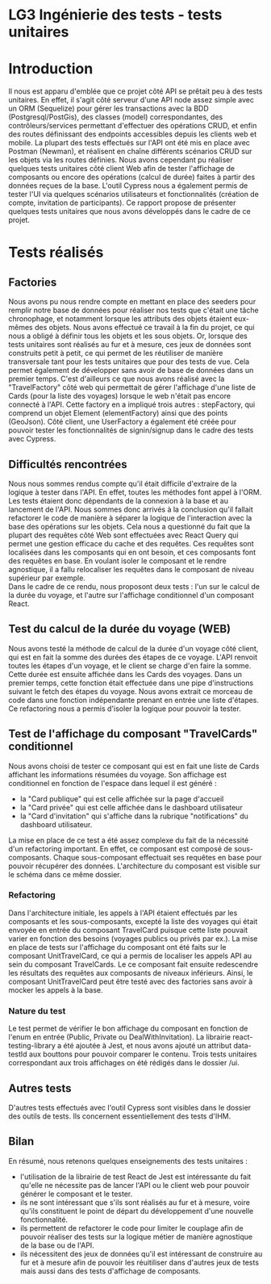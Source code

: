 # LG3 Ingénierie des tests - tests unitaires

# Introduction 

Il nous est apparu d'emblée que ce projet côté API se prêtait peu à des tests unitaires. En effet, il s'agit côté serveur d'une API node assez simple avec un ORM (Sequelize) pour gérer les transactions avec la BDD (Postgresql/PostGis), des classes (model) correspondantes, des contrôleurs/services permettant d'effectuer des opérations CRUD, et enfin des routes définissant des endpoints accessibles depuis les clients web et mobile. La plupart des tests effectués sur l'API ont été mis en place avec Postman (Newman), et réalisent en chaîne différents scénarios CRUD sur les objets via les routes définies. 
Nous avons cependant pu réaliser quelques tests unitaires côté client Web afin de tester l'affichage de composants ou encore des opérations (calcul de durée) faites à partir des données reçues de la base. 
L'outil Cypress nous a également permis de tester l'UI via quelques scénarios utilisateurs et fonctionnalités (création de compte, invitation de participants). Ce rapport propose de présenter quelques tests unitaires que nous avons développés dans le cadre de ce projet. 

# Tests réalisés 

## Factories

Nous avons pu nous rendre compte en mettant en place des seeders pour remplir notre base de données pour réaliser nos tests que c'était une tâche chronophage, et notamment lorsque les attributs des objets étaient eux-mêmes des objets. Nous avons effectué ce travail à la fin du projet, ce qui nous a obligé à définir tous les objets et les sous objets. Or, lorsque des tests unitaires sont réalisés au fur et à mesure, ces jeux de données sont construits petit à petit, ce qui permet de les réutiliser de manière transversale tant pour les tests unitaires que pour des tests de vue. Cela permet également de développer sans avoir de base de données dans un premier temps. 
C'est d'ailleurs ce que nous avons réalisé avec la "TravelFactory" côté web qui permettait de gérer l'affichage d'une liste de Cards (pour la liste des voyages) lorsque le web n'était pas encore connecté à l'API. Cette factory en a impliqué trois autres : stepFactory, qui comprend un objet Element (elementFactory) ainsi que des points (GeoJson). 
Côté client, une UserFactory a également été créée pour pouvoir tester les fonctionnalités de signin/signup dans le cadre des tests avec Cypress. 

## Difficultés rencontrées

Nous nous sommes rendus compte qu'il était difficile d'extraire de la logique à tester dans l'API. En effet, toutes les méthodes font appel à l'ORM. Les tests étaient donc dépendants de la connexion à la base et au lancement de l'API. Nous sommes donc arrivés à la conclusion qu'il fallait refactorer le code de manière à séparer la logique de l'interaction avec la base des opérations sur les objets. Cela nous a questionné du fait que la plupart des requêtes côté Web sont effectuées avec React Query qui permet une gestion efficace du cache et des requêtes. Ces requêtes sont localisées dans les composants qui en ont besoin, et ces composants font des requêtes en base. En voulant isoler le composant et le rendre agnostique, il a fallu relocaliser les requêtes dans le composant de niveau supérieur par exemple.  
Dans le cadre de ce rendu, nous proposont deux tests : l'un sur le calcul de la durée du voyage, et l'autre sur l'affichage conditionnel d'un composant React.

## Test du calcul de la durée du voyage (WEB)

Nous avons testé la méthode de calcul de la durée d'un voyage côté client, qui est en fait la somme des durées des étapes de ce voyage. L'API renvoit toutes les étapes d'un voyage, et le client se charge d'en faire la somme. Cette durée est ensuite affichée dans les Cards des voyages. Dans un premier temps, cette fonction était effectuée dans une pipe d'instructions suivant le fetch des étapes du voyage. Nous avons extrait ce morceau de code dans une fonction indépendante prenant en entrée une liste d'étapes. Ce refactoring nous a permis d'isoler la logique pour pouvoir la tester.  

## Test de l'affichage du composant "TravelCards" conditionnel

Nous avons choisi de tester ce composant qui est en fait une liste de Cards affichant les informations résumées du voyage. Son affichage est conditionnel en fonction de l'espace dans lequel il est généré : 
* la "Card publique" qui est celle affichée sur la page d'accueil
* la "Card privée" qui est celle affichée dans le dashboard utilisateur
* la "Card d'invitation" qui s'affiche dans la rubrique "notifications" du dashboard utilisateur. 

La mise en place de ce test a été assez complexe du fait de la nécessité d'un refactoring important. En effet, ce composant est composé de sous-composants. Chaque sous-composant effectuait ses requêtes en base pour pouvoir récupérer des données. L'architecture du composant est visible sur le schéma dans ce même dossier. 

### Refactoring 

Dans l'architecture initiale, les appels à l'API étaient effectués par les composants et les sous-composants, excepté la liste des voyages qui était envoyée en entrée du composant TravelCard puisque cette liste pouvait varier en fonction des besoins (voyages publics ou privés par ex.). 
La mise en place de tests sur l'affichage du composant ont été faits sur le composant UnitTravelCard, ce qui a permis de localiser les appels API au sein du composant TravelCards. Le ce composant fait ensuite redescendre les résultats des requêtes aux composants de niveaux inférieurs. Ainsi, le composant UnitTravelCard peut être testé avec des factories sans avoir à mocker les appels à la base. 

### Nature du test
Le test permet de vérifier le bon affichage du composant en fonction de l'enum en entrée (Public, Private ou DealWithInvitation). La librairie react-testing-library a été ajoutée à Jest, et nous avons ajouté un attribut data-testId aux bouttons pour pouvoir comparer le contenu. 
Trois tests unitaires correspondant aux trois affichages on été rédigés dans le dossier /ui. 

## Autres tests

D'autres tests effectués avec l'outil Cypress sont visibles dans le dossier des outils de tests. Ils concernent essentiellement des tests d'IHM. 

## Bilan

En résumé, nous retenons quelques enseignements des tests unitaires : 
* l'utilisation de la librairie de test React de Jest est intéressante du fait qu'elle ne nécessite pas de lancer l'API ou le client web pour pouvoir générer le composant et le tester. 
* ils ne sont intéressant que s'ils sont réalisés au fur et à mesure, voire qu'ils constituent le point de départ du développement d'une nouvelle fonctionnalité. 
* ils permettent de refactorer le code pour limiter le couplage afin de pouvoir réaliser des tests sur la logique métier de manière agnostique de la base ou de l'API.
* ils nécessitent des jeux de données qu'il est intéressant de construire au fur et à mesure afin de pouvoir les réuitiliser dans d'autres jeux de tests mais aussi dans des tests d'affichage de composants. 


   
    
